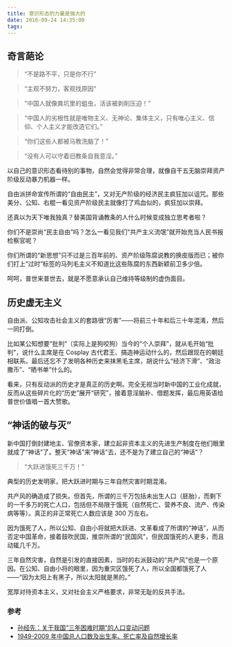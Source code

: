 ```yaml
---
title: 意识形态的力量是强大的
date: 2016-09-24 14:35:00
tags:
---
```


## 奇言葩论 ##

>“不是路不平，只是你不行”

>“主观不努力，客观找原因”

>“中国人就像粪坑里的蛆虫，活该被剥削压迫！”

> “中国人的劣根性就是唯物主义、无神论、集体主义，只有唯心主义、信仰、个人主义才能改造它们。”

> “你们这些人都被马教洗脑了！”

> “没有人可以守着旧教条自我意淫。”

以自己的意识形态看待别的事物，自然会觉得非常合理，就像自干五无脑崇拜资产阶级反动暴力机器一样。

自由派拼命宣传所谓的“自由民主”，又对无产阶级的经济民主疯狂加以诅咒。那些美分、公知、右棍一看见资产阶级民主就像打了鸡血似的，疯狂加以崇拜。

还真以为天下唯我独真？替美国背诵教条的人什么时候变成独立思考者啦？

你们不是崇尚“民主自由”吗？怎么一看见我们“共产主义流氓”就开始充当人民书报检察官呢？

你们所谓的“新思想”只不过是三百年前的、资产阶级陈腐说教的换皮版而已；被你们打上“过时”标签的马列毛主义不知道比这些陈腐的东西新颖前卫多少倍。

呵呵，普世来普世去，就是不愿意承认自己维持等级制的虚伪面目。

## 历史虚无主义 ##

自由派、公知攻击社会主义的套路很“厉害”——将前三十年和后三十年混淆，然后一同打倒。

比如某公知想要“批判”（实际上是狗咬狗）当今的“个人崇拜”，就从毛开始“批判”，说什么主席是在 Cosplay 古代君王、搞造神运动什么的，然后跟现在的朝廷相联系。最后还忘不了发明各种历史来抹黑毛主席，胡说什么“经济下滑”、“政治撒币”、“晒书单”什么的。

看来，只有反动派的历史才是真正的历史啊。完全无视当时新中国的工业化成就，反而从这些碎片化的“历史”展开“研究”，接着意淫脑补、借题发挥，最后用英语给普世价值唱一首大赞歌。

## “神话的破与灭” ##

新中国打倒封建地主、官僚资本家，建立起非资本主义的先进生产制度在他们眼里就成了“神话”了。整天“神话”来“神话”去，还不是为了建立自己的“神话”？

> “大跃进饿死三千万！”

典型的历史发明家，把大跃进时期与三年自然灾害时期混淆。

共产风的确造成了损失。但首先，所谓的三千万包括未出生人口（胚胎），而剩下的一千多万的死亡人口，包括但不局限于饿死（自然死亡、营养不良、流产、传染病等等）。真正的非正常死亡人数应该是 300 万左右。

因为饿死了人，所以公知、自由小将就把大跃进、文革看成了所谓的“神话”，从而否定中国革命，接着鼓吹民国，推崇所谓的“民国风”，但民国饿死的人更多，而且动辄几千万。

三年自然灾害，自然是引发的直接因素，当时的右派鼓动的“共产风”也是一个原因。在公知、自由小将的眼里，因为重灾区饿死了人，所以全国都饿死了人——“因为太阳上有黑子，所以太阳就是黑的。”

宽厚对待资本主义，又对社会主义严格要求，非常无耻的反共手法。

### 参考 ###

* [孙经先：关于我国“三年困难时期”的人口变动问题](http://www.360doc.com/content/12/1111/21/4295303_247278866.shtml)
* [1949-2009 年中国总人口数及出生率、死亡率及自然增长率](http://image59.360doc.com/DownloadImg/2013/03/2023/31078348_1.jpg)
